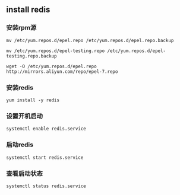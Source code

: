 ## install redis

### 安装rpm源
```
mv /etc/yum.repos.d/epel.repo /etc/yum.repos.d/epel.repo.backup

mv /etc/yum.repos.d/epel-testing.repo /etc/yum.repos.d/epel-testing.repo.backup

wget -O /etc/yum.repos.d/epel.repo http://mirrors.aliyun.com/repo/epel-7.repo
```

### 安装redis
```
yum install -y redis
```
### 设置开机启动
```
systemctl enable redis.service
```

### 启动redis
```
systemctl start redis.service
```

### 查看启动状态
```
systemctl status redis.service
```